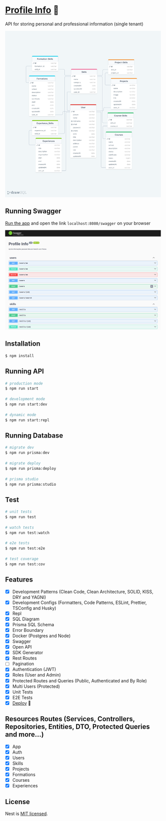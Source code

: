 # [Profile Info](https://yagrrusso-info.onrender.com/swagger) 🚀

API for storing personal and professional information (single tenant)

![modelo](diagram.png)

## Running Swagger

[Run the app](#running-api) and open the link `localhost:8080/swagger` on your browser

![swagger](swagger.png)

## Installation

```bash
$ npm install
```

## Running API

```bash
# production mode
$ npm run start

# development mode
$ npm run start:dev

# dynamic mode
$ npm run start:repl
```

## Running Database

```bash
# migrate dev
$ npm run prisma:dev

# migrate deploy
$ npm run prisma:deploy

# prisma studio
$ npm run prisma:studio
```

## Test

```bash
# unit tests
$ npm run test

# watch tests
$ npm run test:watch

# e2e tests
$ npm run test:e2e

# test coverage
$ npm run test:cov
```

## Features

- [x] Development Patterns (Clean Code, Clean Architecture, SOLID, KISS, DRY and YAGNI)
- [x] Development Configs (Formatters, Code Patterns, ESLint, Prettier, TSConfig and Husky)
- [x] Repl
- [x] SQL Diagram
- [x] Prisma SQL Schema
- [x] Error Boundary
- [x] Docker (Postgres and Node)
- [x] Swagger
- [x] Open API
- [x] SDK Generator
- [x] Rest Routes
- [ ] Pagination
- [x] Authentication (JWT)
- [x] Roles (User and Admin)
- [x] Protected Routes and Queries (Public, Authenticated and By Role)
- [x] Multi Users (Protected)
- [x] Unit Tests
- [x] E2E Tests
- [x] [Deploy](https://yagrrusso-info.onrender.com/swagger) 🚀

## Resources Routes (Services, Controllers, Repositories, Entities, DTO, Protected Queries and more...)

- [x] App
- [x] Auth
- [x] Users
- [x] Skills
- [x] Projects
- [x] Formations
- [x] Courses
- [x] Experiences

## License

Nest is [MIT licensed](LICENSE).
